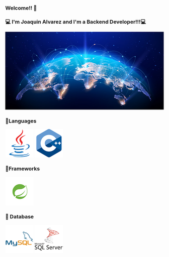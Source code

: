### Welcome!! 👋
### 💻 I'm Joaquin Alvarez and I'm a Backend Developer!!!💻

<img src="/images/Global.png" class="img-fluid" >

<h3>🚩Languages</h3>

<img src="/images/java.png" class="img-fluid" > <img src="/images/c++.png" class="img-fluid" >

<h3>📌Frameworks</h3>

<img src="/images/Spring.png" class="img-fluid" >

<h3> 💾 Database</h3>

<img src="/images/Mysql.png" class="img-fluid" > <img src="/images/sqlServer.png" class="img-fluid" >

<!--
**Joako07/Joako07** is a ✨ _special_ ✨ repository because its `README.md` (this file) appears on your GitHub profile.

Here are some ideas to get you started:

- 🔭 I’m currently working on ...
- 🌱 I’m currently learning ...
- 👯 I’m looking to collaborate on ...
- 🤔 I’m looking for help with ...
- 💬 Ask me about ...
- 📫 How to reach me: ...
- 😄 Pronouns: ...
- ⚡ Fun fact: ...
-->
